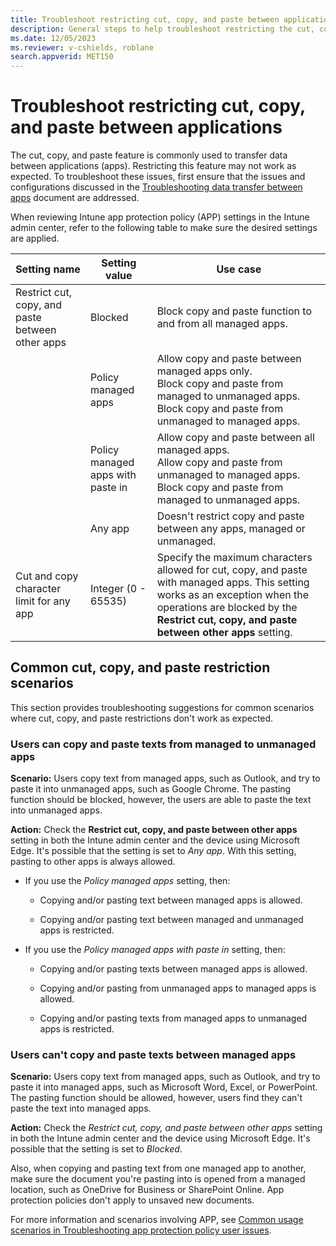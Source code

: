 ```yaml
---
title: Troubleshoot restricting cut, copy, and paste between applications
description: General steps to help troubleshoot restricting the cut, copy, and paste feature between applications.
ms.date: 12/05/2023
ms.reviewer: v-cshields, roblane
search.appverid: MET150
---
```

# Troubleshoot restricting cut, copy, and paste between applications

The cut, copy, and paste feature is commonly used to transfer data between applications (apps). Restricting this feature may not work as expected. To troubleshoot these issues, first ensure that the issues and configurations discussed in the [Troubleshooting data transfer between apps](troubleshoot-data-transfer.md) document are addressed.

When reviewing Intune app protection policy (APP) settings in the Intune admin center, refer to the following table to make sure the desired settings are applied.

|Setting name   |Setting value   |Use case   |
|------------|------|-----------------|
|Restrict cut, copy, and paste between other apps|Blocked|Block copy and paste function to and from all managed apps.|
||Policy managed apps|Allow copy and paste between managed apps only. </br> Block copy and paste from managed to unmanaged apps. </br> Block copy and paste from unmanaged to managed apps.|
||Policy managed apps with paste in|Allow copy and paste between all managed apps. </br> Allow copy and paste from unmanaged to managed apps. </br> Block copy and paste from managed to unmanaged apps.|
||Any app|Doesn't restrict copy and paste between any apps, managed or unmanaged.|
|Cut and copy character limit for any app|Integer (0 - 65535)|Specify the maximum characters allowed for cut, copy, and paste with managed apps. This setting works as an exception when the operations are blocked by the **Restrict cut, copy, and paste between other apps** setting.|

## Common cut, copy, and paste restriction scenarios

This section provides troubleshooting suggestions for common scenarios where cut, copy, and paste restrictions don't work as expected.

### Users can copy and paste texts from managed to unmanaged apps

**Scenario:** Users copy text from managed apps, such as Outlook, and try to paste it into unmanaged apps, such as Google Chrome. The pasting function should be blocked, however, the users are able to paste the text into unmanaged apps.

**Action:** Check the **Restrict cut, copy, and paste between other apps** setting in both the Intune admin center and the device using Microsoft Edge. It's possible that the setting is set to *Any app*. With this setting, pasting to other apps is always allowed.

- If you use the *Policy managed apps* setting, then:

  - Copying and/or pasting text between managed apps is allowed.

  - Copying and/or pasting text between managed and unmanaged apps is restricted.

- If you use the *Policy managed apps with paste in* setting, then:

  - Copying and/or pasting texts between managed apps is allowed.

  - Copying and/or pasting from unmanaged apps to managed apps is allowed.

  - Copying and/or pasting texts from managed apps to unmanaged apps is restricted.

### Users can't copy and paste texts between managed apps

**Scenario:** Users copy text from managed apps, such as Outlook, and try to paste it into managed apps, such as Microsoft Word, Excel, or PowerPoint. The pasting function should be allowed, however, users find they can't paste the text into managed apps.

**Action:** Check the *Restrict cut, copy, and paste between other apps* setting in both the Intune admin center and the device using Microsoft Edge. It's possible that the setting is set to *Blocked*.

Also, when copying and pasting text from one managed app to another, make sure the document you're pasting into is opened from a managed location, such as OneDrive for Business or SharePoint Online. App protection policies don't apply to unsaved new documents.

For more information and scenarios involving APP, see [Common usage scenarios in Troubleshooting app protection policy user issues](troubleshoot-mam.md#common-usage-scenarios).
